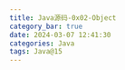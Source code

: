 ```yaml
---
title: Java源码-0x02-Object
category_bar: true
date: 2024-03-07 12:41:30
categories: Java
tags: Java@15
---
```


